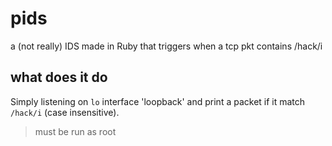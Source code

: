 # pids
a (not really) IDS made in Ruby that triggers when a tcp pkt contains /hack/i

## what does it do
Simply listening on `lo` interface 'loopback' and print a packet if it
match `/hack/i` (case insensitive).

> must be run as root
